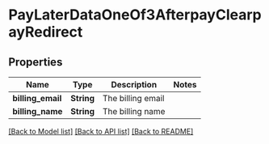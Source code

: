 # PayLaterDataOneOf3AfterpayClearpayRedirect

## Properties

Name | Type | Description | Notes
------------ | ------------- | ------------- | -------------
**billing_email** | **String** | The billing email | 
**billing_name** | **String** | The billing name | 

[[Back to Model list]](../README.md#documentation-for-models) [[Back to API list]](../README.md#documentation-for-api-endpoints) [[Back to README]](../README.md)


